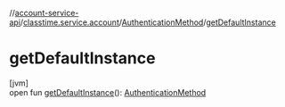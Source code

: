 //[account-service-api](../../../index.md)/[classtime.service.account](../index.md)/[AuthenticationMethod](index.md)/[getDefaultInstance](get-default-instance.md)

# getDefaultInstance

[jvm]\
open fun [getDefaultInstance](get-default-instance.md)(): [AuthenticationMethod](index.md)
